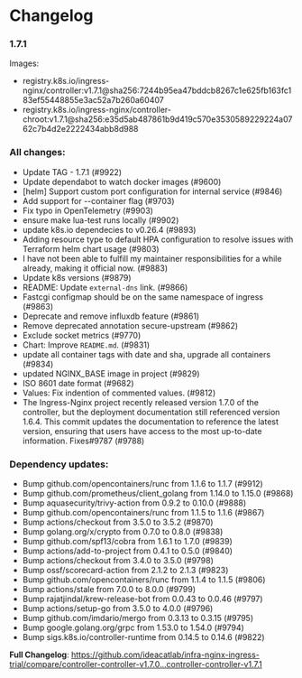 # Changelog

### 1.7.1

Images:

* registry.k8s.io/ingress-nginx/controller:v1.7.1@sha256:7244b95ea47bddcb8267c1e625fb163fc183ef55448855e3ac52a7b260a60407
* registry.k8s.io/ingress-nginx/controller-chroot:v1.7.1@sha256:e35d5ab487861b9d419c570e3530589229224a0762c7b4d2e2222434abb8d988

### All changes:

* Update TAG - 1.7.1 (#9922)
* Update dependabot to watch docker images (#9600)
* [helm] Support custom port configuration for internal service (#9846)
* Add support for --container flag (#9703)
* Fix typo in OpenTelemetry (#9903)
* ensure make lua-test runs locally (#9902)
* update k8s.io dependecies to v0.26.4 (#9893)
* Adding resource type to default HPA configuration to resolve issues with Terraform helm chart usage (#9803)
* I have not been able to fulfill my maintainer responsibilities for a while already, making it official now. (#9883)
* Update k8s versions (#9879)
* README: Update `external-dns` link. (#9866)
* Fastcgi configmap should be on the same namespace of ingress (#9863)
* Deprecate and remove influxdb feature (#9861)
* Remove deprecated annotation secure-upstream (#9862)
* Exclude socket metrics (#9770)
* Chart: Improve `README.md`. (#9831)
* update all container tags with date and sha, upgrade all containers (#9834)
* updated NGINX_BASE image in project (#9829)
* ISO 8601 date format (#9682)
* Values: Fix indention of commented values. (#9812)
* The Ingress-Nginx project recently released version 1.7.0 of the controller, but the deployment documentation still referenced version 1.6.4. This commit updates the documentation to reference the latest version, ensuring that users have access to the most up-to-date information. Fixes#9787 (#9788)

### Dependency updates:

* Bump github.com/opencontainers/runc from 1.1.6 to 1.1.7 (#9912)
* Bump github.com/prometheus/client_golang from 1.14.0 to 1.15.0 (#9868)
* Bump aquasecurity/trivy-action from 0.9.2 to 0.10.0 (#9888)
* Bump github.com/opencontainers/runc from 1.1.5 to 1.1.6 (#9867)
* Bump actions/checkout from 3.5.0 to 3.5.2 (#9870)
* Bump golang.org/x/crypto from 0.7.0 to 0.8.0 (#9838)
* Bump github.com/spf13/cobra from 1.6.1 to 1.7.0 (#9839)
* Bump actions/add-to-project from 0.4.1 to 0.5.0 (#9840)
* Bump actions/checkout from 3.4.0 to 3.5.0 (#9798)
* Bump ossf/scorecard-action from 2.1.2 to 2.1.3 (#9823)
* Bump github.com/opencontainers/runc from 1.1.4 to 1.1.5 (#9806)
* Bump actions/stale from 7.0.0 to 8.0.0 (#9799)
* Bump rajatjindal/krew-release-bot from 0.0.43 to 0.0.46 (#9797)
* Bump actions/setup-go from 3.5.0 to 4.0.0 (#9796)
* Bump github.com/imdario/mergo from 0.3.13 to 0.3.15 (#9795)
* Bump google.golang.org/grpc from 1.53.0 to 1.54.0 (#9794)
* Bump sigs.k8s.io/controller-runtime from 0.14.5 to 0.14.6 (#9822)

**Full Changelog**: https://github.com/ideacatlab/infra-nginx-ingress-trial/compare/controller-controller-v1.7.0...controller-controller-v1.7.1
